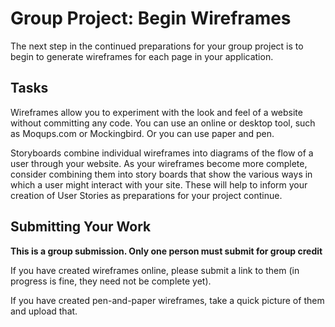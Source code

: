 # Group Project: Begin Wireframes
The next step in the continued preparations for your group project is to begin to generate wireframes for each page in your application.

## Tasks
Wireframes allow you to experiment with the look and feel of a website without committing any code. You can use an online or desktop tool, such as Moqups.com or Mockingbird. Or you can use paper and pen.

Storyboards combine individual wireframes into diagrams of the flow of a user through your website. As your wireframes become more complete, consider combining them into story boards that show the various ways in which a user might interact with your site. These will help to inform your creation of User Stories as preparations for your project continue.

## Submitting Your Work
**This is a group submission. Only one person must submit for group credit**

If you have created wireframes online, please submit a link to them (in progress is fine, they need not be complete yet).

If you have created pen-and-paper wireframes, take a quick picture of them and upload that.
